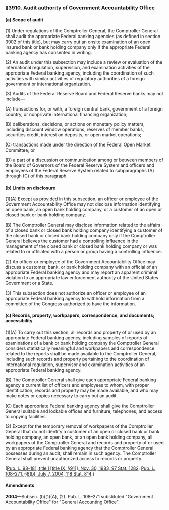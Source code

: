 ### §3910. Audit authority of Government Accountability Office ###

[]()

#### (a) Scope of audit ####

[]()

(1) Under regulations of the Comptroller General, the Comptroller General shall audit the appropriate Federal banking agencies (as defined in section 3902 of this title), but may carry out an onsite examination of an open insured bank or bank holding company only if the appropriate Federal banking agency has consented in writing.

[]()

(2) An audit under this subsection may include a review or evaluation of the international regulation, supervision, and examination activities of the appropriate Federal banking agency, including the coordination of such activities with similar activities of regulatory authorities of a foreign government or international organization.

[]()

(3) Audits of the Federal Reserve Board and Federal Reserve banks may not include—

[]()

(A) transactions for, or with, a foreign central bank, government of a foreign country, or nonprivate international financing organization;

[]()

(B) deliberations, decisions, or actions on monetary policy matters, including discount window operations, reserves of member banks, securities credit, interest on deposits, or open market operations;

[]()

(C) transactions made under the direction of the Federal Open Market Committee; or

[]()

(D) a part of a discussion or communication among or between members of the Board of Governors of the Federal Reserve System and officers and employees of the Federal Reserve System related to subparagraphs (A) through (C) of this paragraph.

[]()

#### (b) Limits on disclosure ####

[]()[]()

(1)(A) Except as provided in this subsection, an officer or employee of the Government Accountability Office may not disclose information identifying an open bank, an open bank holding company, or a customer of an open or closed bank or bank holding company.

[]()

(B) The Comptroller General may disclose information related to the affairs of a closed bank or closed bank holding company identifying a customer of the closed bank or closed bank holding company only if the Comptroller General believes the customer had a controlling influence in the management of the closed bank or closed bank holding company or was related to or affiliated with a person or group having a controlling influence.

[]()

(2) An officer or employee of the Government Accountability Office may discuss a customer, bank, or bank holding company with an official of an appropriate Federal banking agency and may report an apparent criminal violation to an appropriate law enforcement authority of the United States Government or a State.

[]()

(3) This subsection does not authorize an officer or employee of an appropriate Federal banking agency to withhold information from a committee of the Congress authorized to have the information.

[]()

#### (c) Records, property, workpapers, correspondence, and documents; accessibility ####

[]()[]()

(1)(A) To carry out this section, all records and property of or used by an appropriate Federal banking agency, including samples of reports of examinations of a bank or bank holding company the Comptroller General considers statistically meaningful and workpapers and correspondence related to the reports shall be made available to the Comptroller General, including such records and property pertaining to the coordination of international regulation, supervisor and examination activities of an appropriate Federal banking agency.

[]()

(B) The Comptroller General shall give each appropriate Federal banking agency a current list of officers and employees to whom, with proper identification, records and property may be made available, and who may make notes or copies necessary to carry out an audit.

[]()

(C) Each appropriate Federal banking agency shall give the Comptroller General suitable and lockable offices and furniture, telephones, and access to copying facilities.

[]()

(2) Except for the temporary removal of workpapers of the Comptroller General that do not identify a customer of an open or closed bank or bank holding company, an open bank, or an open bank holding company, all workpapers of the Comptroller General and records and property of or used by an appropriate Federal banking agency that the Comptroller General possesses during an audit, shall remain in such agency. The Comptroller General shall prevent unauthorized access to records or property.

([Pub. L. 98–181, title I [title IX, §911], Nov. 30, 1983, 97 Stat. 1282](/statviewer.htm?volume=97&page=1282); [Pub. L. 108–271, §8(b), July 7, 2004, 118 Stat. 814](/statviewer.htm?volume=118&page=814).)

#### Amendments ####

**2004**—Subsec. (b)(1)(A), (2). Pub. L. 108–271 substituted "Government Accountability Office" for "General Accounting Office".